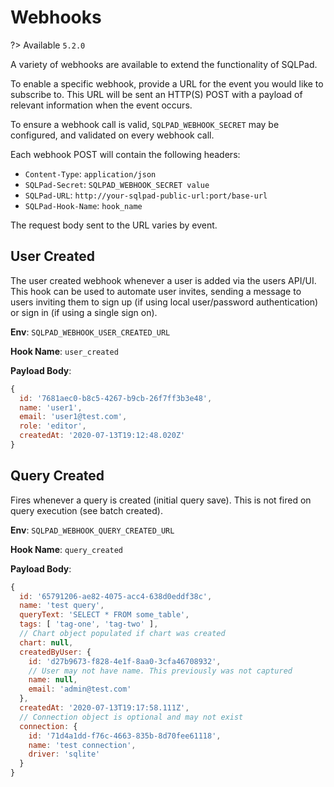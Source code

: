 # Webhooks

?> Available `5.2.0`

A variety of webhooks are available to extend the functionality of SQLPad.

To enable a specific webhook, provide a URL for the event you would like to subscribe to. This URL will be sent an HTTP(S) POST with a payload of relevant information when the event occurs.

To ensure a webhook call is valid, `SQLPAD_WEBHOOK_SECRET` may be configured, and validated on every webhook call.

Each webhook POST will contain the following headers:

- `Content-Type`: `application/json`
- `SQLPad-Secret`: `SQLPAD_WEBHOOK_SECRET value`
- `SQLPad-URL`: `http://your-sqlpad-public-url:port/base-url`
- `SQLPad-Hook-Name`: `hook_name`

The request body sent to the URL varies by event.

## User Created

The user created webhook whenever a user is added via the users API/UI. This hook can be used to automate user invites, sending a message to users inviting them to sign up (if using local user/password authentication) or sign in (if using a single sign on).

**Env**: `SQLPAD_WEBHOOK_USER_CREATED_URL`

**Hook Name**: `user_created`

**Payload Body**:

```js
{
  id: '7681aec0-b8c5-4267-b9cb-26f7ff3b3e48',
  name: 'user1',
  email: 'user1@test.com',
  role: 'editor',
  createdAt: '2020-07-13T19:12:48.020Z'
}
```

## Query Created

Fires whenever a query is created (initial query save). This is not fired on query execution (see batch created).

**Env**: `SQLPAD_WEBHOOK_QUERY_CREATED_URL`

**Hook Name**: `query_created`

**Payload Body**:

```js
{
  id: '65791206-ae82-4075-acc4-638d0eddf38c',
  name: 'test query',
  queryText: 'SELECT * FROM some_table',
  tags: [ 'tag-one', 'tag-two' ],
  // Chart object populated if chart was created
  chart: null,
  createdByUser: {
    id: 'd27b9673-f828-4e1f-8aa0-3cfa46708932',
    // User may not have name. This previously was not captured
    name: null,
    email: 'admin@test.com'
  },
  createdAt: '2020-07-13T19:17:58.111Z',
  // Connection object is optional and may not exist
  connection: {
    id: '71d4a1dd-f76c-4663-835b-8d70fee61118',
    name: 'test connection',
    driver: 'sqlite'
  }
}
```

